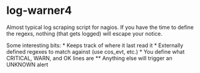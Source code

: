 log-warner4
===========

Almost typical log scraping script for nagios. If you have the time to define
the regexs, nothing (that gets logged) will escape your notice.

Some interesting bits:
    * Keeps track of where it last read it
    * Externally defined regexes to match against (use cos_evt, etc.)
    * You define what CRITICAL, WARN, and OK lines are
        ** Anything else will trigger an UNKNOWN alert
